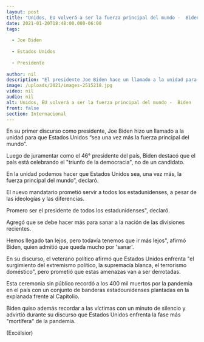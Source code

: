 ```yaml
---
layout: post
title: "Unidos, EU volverá a ser la fuerza principal del mundo -  Biden"
date: 2021-01-20T18:48:00.000-06:00
tags:
  
  - Joe Biden
  
  - Estados Unidos
  
  - Presidente
  
author: nil
description: "El presidente Joe Biden hace un llamado a la unidad para que EU 'sea una vez más la fuerza principal del mundo', y promete servir a todos los ciudadanos por igual"
image: /uploads/2021/images-2515218.jpg
video: nil
audio: nil
alt: Unidos, EU volverá a ser la fuerza principal del mundo -  Biden
front: false
section: Internacional
---
```


En su primer discurso como presidente, Joe Biden hizo un llamado a la unidad para que Estados Unidos “sea una vez más la fuerza principal del mundo”.

Luego de juramentar como el 46° presidente del país, Biden destacó que el país está celebrando el "triunfo de la democracia", no de un candidato.

En la unidad podemos hacer que Estados Unidos sea, una vez más, la fuerza principal del mundo”, declaró.

El nuevo mandatario prometió servir a todos los estadunidenses, a pesar de las ideologías y las diferencias.

Promero ser el presidente de todos los estadunidenses", declaró.

Agregó que se debe hacer más para sanar a la nación de las divisiones recientes.

Hemos llegado tan lejos, pero todavía tenemos que ir más lejos", afirmó Biden, quien admitió que queda mucho por 'sanar'.

En su discurso, el veterano político afirmó que Estados Unidos enfrenta "el surgimiento del extremismo político, la supremacía blanca, el terrorismo doméstico", pero prometió que estas amenazas van a ser derrotadas.

Esta ceremonia sin público recordó a los 400 mil muertos por la pandemia en el país con un conjunto de banderas estadounidenses plantadas en la explanada frente al Capitolio.

Biden quiso además recordar a las víctimas con un minuto de silencio y advirtió durante su discurso que Estados Unidos enfrenta la fase más "mortífera" de la pandemia.

(Excélsior)